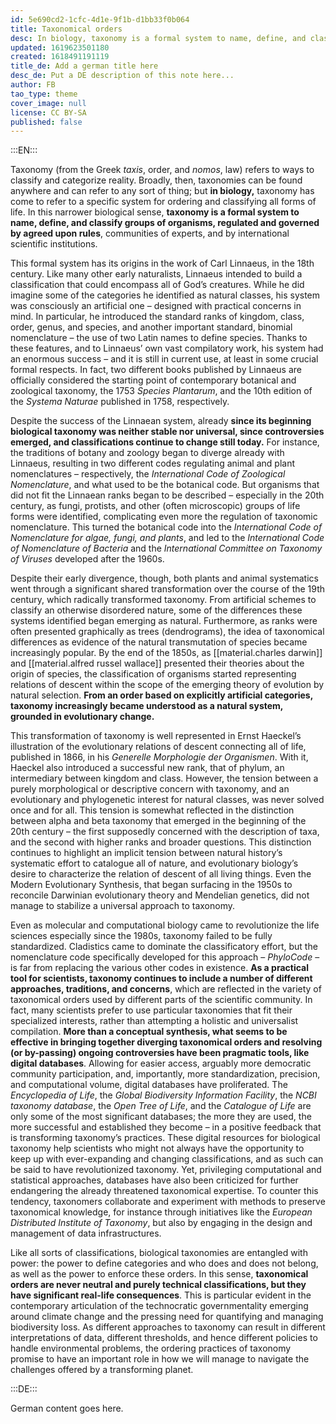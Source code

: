 ```yaml
---
id: 5e690cd2-1cfc-4d1e-9f1b-d1bb33f0b064
title: Taxonomical orders
desc: In biology, taxonomy is a formal system to name, define, and classify organisms, regulated and governed by agreed upon rules
updated: 1619623501180
created: 1618491191119
title_de: Add a german title here
desc_de: Put a DE description of this note here...
author: FB
tao_type: theme
cover_image: null
license: CC BY-SA
published: false
---
```


:::EN:::

Taxonomy (from the Greek _taxis_, order, and _nomos_, law) refers to ways to classify and categorize reality. Broadly, then, taxonomies can be found anywhere and can refer to any sort of thing; but **in biology,** taxonomy has come to refer to a specific system for ordering and classifying all forms of life. In this narrower biological sense, **taxonomy is a formal system to name, define, and classify groups of organisms, regulated and governed by agreed upon rules**, communities of experts, and by international scientific institutions.

This formal system has its origins in the work of Carl Linnaeus, in the 18th century. Like many other early naturalists, Linnaeus intended to build a classification that could encompass all of God’s creatures. While he did imagine some of the categories he identified as natural classes, his system was consciously an artificial one – designed with practical concerns in mind. In particular, he introduced the standard ranks of kingdom, class, order, genus, and species, and another important standard, binomial nomenclature – the use of two Latin names to define species. Thanks to these features, and to Linnaeus’ own vast compilatory work, his system had an enormous success – and it is still in current use, at least in some crucial formal respects. In fact, two different books published by Linnaeus are officially considered the starting point of contemporary botanical and zoological taxonomy, the 1753 _Species Plantarum_, and the 10th edition of the _Systema Naturae_ published in 1758, respectively.

Despite the success of the Linnaean system, already **since its beginning biological taxonomy was neither stable nor universal, since controversies emerged, and classifications continue to change still today.** For instance, the traditions of botany and zoology began to diverge already with Linnaeus, resulting in two different codes regulating animal and plant nomenclatures – respectively, the _International Code of Zoological Nomenclature_, and what used to be the botanical code. But organisms that did not fit the Linnaean ranks began to be described – especially in the 20th century, as fungi, protists, and other (often microscopic) groups of life forms were identified, complicating even more the regulation of taxonomic nomenclature. This turned the botanical code into the _International Code of Nomenclature for algae, fungi, and plants_, and led to the _International Code of Nomenclature of Bacteria_ and the _International Committee on Taxonomy of Viruses_ developed after the 1960s.

Despite their early divergence, though, both plants and animal systematics went through a significant shared transformation over the course of the 19th century, which radically transformed taxonomy. From artificial schemes to classify an otherwise disordered nature, some of the differences these systems identified began emerging as natural. Furthermore, as ranks were often presented graphically as trees (dendrograms), the idea of taxonomical differences as evidence of the natural transmutation of species became increasingly popular. By the end of the 1850s, as [[material.charles darwin]] and [[material.alfred russel wallace]] presented their theories about the origin of species, the classification of organisms started representing relations of descent within the scope of the emerging theory of evolution by natural selection. **From an order based on explicitly artificial categories, taxonomy increasingly became understood as a natural system, grounded in evolutionary change.**

This transformation of taxonomy is well represented in Ernst Haeckel’s illustration of the evolutionary relations of descent connecting all of life, published in 1866, in his _Generelle Morphologie der Organismen_. With it, Haeckel also introduced a successful new rank, that of phylum, an intermediary between kingdom and class. However, the tension between a purely morphological or descriptive concern with taxonomy, and an evolutionary and phylogenetic interest for natural classes, was never solved once and for all. This tension is somewhat reflected in the distinction between alpha and beta taxonomy that emerged in the beginning of the 20th century – the first supposedly concerned with the description of taxa, and the second with higher ranks and broader questions. This distinction continues to highlight an implicit tension between natural history’s systematic effort to catalogue all of nature, and evolutionary biology’s desire to characterize the relation of descent of all living things. Even the Modern Evolutionary Synthesis, that began surfacing in the 1950s to reconcile Darwinian evolutionary theory and Mendelian genetics, did not manage to stabilize a universal approach to taxonomy.

Even as molecular and computational biology came to revolutionize the life sciences especially since the 1980s, taxonomy failed to be fully standardized. Cladistics came to dominate the classificatory effort, but the nomenclature code specifically developed for this approach – _PhyloCode_ – is far from replacing the various other codes in existence. **As a practical tool for scientists, taxonomy continues to include a number of different approaches, traditions, and concerns**, which are reflected in the variety of taxonomical orders used by different parts of the scientific community. In fact, many scientists prefer to use particular taxonomies that fit their specialized interests, rather than attempting a holistic and universalist compilation. **More than a conceptual synthesis, what seems to be effective in bringing together diverging taxonomical orders and resolving (or by-passing) ongoing controversies have been pragmatic tools, like digital databases**. Allowing for easier access, arguably more democratic community participation, and, importantly, more standardization, precision, and computational volume, digital databases have proliferated. The _Encyclopedia of Life_, the _Global Biodiversity Information Facility_, the _NCBI taxonomy database_, the _Open Tree of Life_, and the _Catalogue of Life_ are only some of the most significant databases; the more they are used, the more successful and established they become – in a positive feedback that is transforming taxonomy’s practices. These digital resources for biological taxonomy help scientists who might not always have the opportunity to keep up with ever-expanding and changing classifications, and as such can be said to have revolutionized taxonomy. Yet, privileging computational and statistical approaches, databases have also been criticized for further endangering the already threatened taxonomical expertise. To counter this tendency, taxonomers collaborate and experiment with methods to preserve taxonomical knowledge, for instance through initiatives like the _European Distributed Institute of Taxonomy_, but also by engaging in the design and management of data infrastructures. 

Like all sorts of classifications, biological taxonomies are entangled with power: the power to define categories and who does and does not belong, as well as the power to enforce these orders. In this sense, **taxonomical orders are never neutral and purely technical classifications, but they have significant real-life consequences**. This is particular evident in the contemporary articulation of the technocratic governmentality emerging around climate change and the pressing need for quantifying and managing biodiversity loss. As different approaches to taxonomy can result in different interpretations of data, different thresholds, and hence different policies to handle environmental problems, the ordering practices of taxonomy promise to have an important role in how we will manage to navigate the challenges offered by a transforming planet.

<!-- Maybe here we should add something more on the power involved in taxonomical orders... like how they still perpetuate colonial legacies, how they are rarely thought of as political and so on... -->

:::DE:::

German content goes here.
